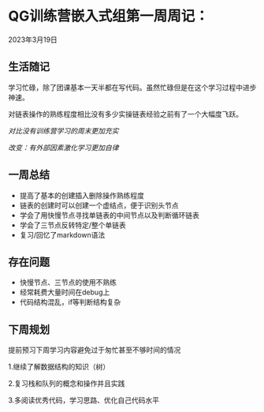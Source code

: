 # QG训练营嵌入式组第一周周记：
2023年3月19日

## 生活随记

学习忙碌，除了团课基本一天半都在写代码。虽然忙碌但是在这个学习过程中进步神速。

对链表操作的熟练程度相比没有多少实操链表经验之前有了一个大幅度飞跃。

*对比没有训练营学习的周末更加充实*

*改变：有外部因素激化学习更加自律*

## 一周总结

- 提高了基本的创建插入删除操作熟练程度
- 链表的创建时可以创建一个虚结点，便于识别头节点
- 学会了用快慢节点寻找单链表的中间节点以及判断循环链表
- 学会了三节点反转特定/整个单链表
- 复习/回忆了markdown语法

## 存在问题

- 快慢节点、三节点的使用不熟练
- 经常耗费大量时间在debug上
- 代码结构混乱，if等判断结构复杂

## 下周规划

提前预习下周学习内容避免过于匆忙甚至不够时间的情况

1.继续了解数据结构的知识（树）

2.复习栈和队列的概念和操作并且实践

3.多阅读优秀代码，学习思路、优化自己代码水平

